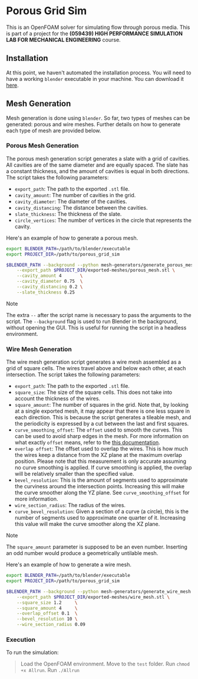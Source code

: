 # Porous Grid Sim

This is an OpenFOAM solver for simulating flow through porous media. This is
part of a project for the **(059439) HIGH PERFORMANCE SIMULATION LAB FOR
MECHANICAL ENGINEERING** course.

## Installation

At this point, we haven't automated the installation process. You will need to
have a working `blender` executable in your machine. You can download it
[here](https://www.blender.org/download/).


## Mesh Generation

Mesh generation is done using `blender`. So far, two types of meshes can be
generated: porous and wire meshes. Further details on how to generate each type
of mesh are provided below.

### Porous Mesh Generation

The porous mesh generation script generates a slate with a grid of cavities. All
cavities are of the same diameter and are equally spaced. The slate has a
constant thickness, and the amount of cavities is equal in both directions.
The script takes the following parameters:

- `export_path`: The path to the exported `.stl` file.
- `cavity_amount`: The number of cavities in the grid.
- `cavity_diameter`: The diameter of the cavities.
- `cavity_distancing`: The distance between the cavities.
- `slate_thickness`: The thickness of the slate.
- `circle_vertices`: The number of vertices in the circle that represents the
  cavity.

Here's an example of how to generate a porous mesh.

```bash
export BLENDER_PATH=/path/to/blender/executable
export PROJECT_DIR=/path/to/porous_grid_sim
```

```bash
$BLENDER_PATH --background --python mesh-generators/generate_porous_mesh.py -- \
    --export_path $PROJECT_DIR/exported-meshes/porous_mesh.stl \
    --cavity_amount 4       \
    --cavity_diameter 0.75  \
    --cavity_distancing 0.2 \
    --slate_thickness 0.25
```

> [!NOTE]
> The extra `--` after the script name is necessary to pass the arguments to
> the script. The `--background` flag is used to run Blender in the background,
> without opening the GUI. This is useful for running the script in a headless
> environment.

### Wire Mesh Generation

The wire mesh generation script generates a wire mesh assembled as a grid of
square cells. The wires travel above and below each other, at each intersection.
The script takes the following parameters:

- `export_path`: The path to the exported `.stl` file.
- `square_size`: The size of the square cells. This does not take into account
  the thickness of the wires.
- `square_amount`: The number of squares in the grid. Note that, by looking at
  a single exported mesh, it may appear that there is one less square in each
  direction. This is because the script generates a tileable mesh, and the
  periodicity is expressed by a cut between the last and first squares.
- `curve_smoothing_offset`: The `offset` used to smooth the curves. This can be
  used to avoid sharp edges in the mesh. For more information on what exactly
  `offset` means, refer to the [this documentation](https://docs.blender.org/manual/en/latest/modeling/modifiers/generate/bevel.html#options).
- `overlap offset`: The offset used to overlap the wires. This is how much the
  wires keep a distance from the XZ plane at the maximum overlap position.
  Please note that this measurement is only accurate assuming no curve smoothing
  is applied. If curve smoothing is applied, the overlap will be relatively
  smaller than the specified value.
- `bevel_resolution`: This is the amount of segments used to approximate the
  curviness around the intersection points. Increasing this will make the curve
  smoother along the YZ plane. See `curve_smoothing_offset` for more
  information.
- `wire_section_radius`: The radius of the wires.
- `curve_bevel_resolution`: Given a section of a curve (a circle), this is the
  number of segments used to approximate one quarter of it. Increasing this
  value will make the curve smoother along the XZ plane.

> [!NOTE]
> The `square_amount` parameter is supposed to be an even number. Inserting an
> odd number would produce a geometrically untilable mesh.

Here's an example of how to generate a wire mesh.

```bash
export BLENDER_PATH=/path/to/blender/executable
export PROJECT_DIR=/path/to/porous_grid_sim
```

```bash
$BLENDER_PATH --background --python mesh-generators/generate_wire_mesh.py -- \
    --export_path $PROJECT_DIR/exported-meshes/wire_mesh.stl \
    --square_size 1.2     \
    --square_amount 4     \
    --overlap_offset 0.1  \
    --bevel_resolution 10 \
    --wire_section_radius 0.09
```


### Execution

To run the simulation:

> Load the OpenFOAM environment.
> Move to the `test` folder.
> Run `chmod +x Allrun`.
> Run `./Allrun`